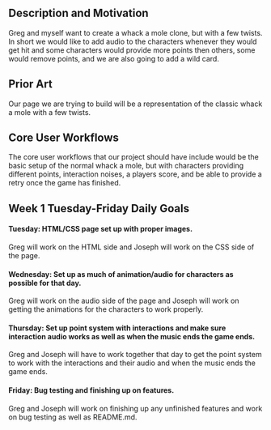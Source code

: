 ## Description and Motivation
Greg and myself want to create a whack a mole clone, but with a few twists. In short we would like to add audio to the characters whenever they would get hit and some characters would provide more points then others, some would remove points, and we are also going to add a wild card.

## Prior Art
Our page we are trying to build will be a representation of the classic whack a mole with a few twists.

## Core User Workflows
The core user workflows that our project should have include would be the basic setup of the normal whack a mole, but with characters providing different points, interaction noises, a players score, and be able to provide a retry once the game has finished.

## Week 1 Tuesday-Friday Daily Goals
#### Tuesday: HTML/CSS page set up with proper images.
Greg will work on the HTML side and Joseph will work on the CSS side of the page.

#### Wednesday: Set up as much of animation/audio for characters as possible for that day.
Greg will work on the audio side of the page and Joseph will work on getting the animations for the characters to work properly.

#### Thursday: Set up point system with interactions and make sure interaction audio works as well as when the music ends the game ends.
Greg and Joseph will have to work together that day to get the point system to work with the interactions and their audio and when the music ends the game ends.

#### Friday: Bug testing and finishing up on features.
Greg and Joseph will work on finishing up any unfinished features and work on bug testing as well as README.md.
